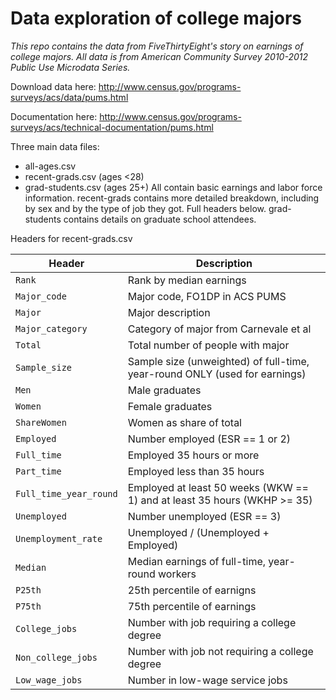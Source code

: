 # Data exploration of college majors

<i>This repo contains the data from FiveThirtyEight's story on earnings of college majors.
All data is from American Community Survey 2010-2012 Public Use Microdata Series.</i>

Download data here: http://www.census.gov/programs-surveys/acs/data/pums.html

Documentation here: http://www.census.gov/programs-surveys/acs/technical-documentation/pums.html

Three main data files:
- all-ages.csv
- recent-grads.csv (ages <28)
- grad-students.csv (ages 25+)
All contain basic earnings and labor force information. 
recent-grads contains more detailed breakdown, including by sex and by the type of job they got. Full headers below.
grad-students contains details on graduate school attendees.

Headers for  recent-grads.csv

Header | Description
---|---------
`Rank` | Rank by median earnings
`Major_code` | Major code, FO1DP in ACS PUMS
`Major` | Major description
`Major_category` | Category of major from Carnevale et al
`Total` | Total number of people with major
`Sample_size` | Sample size (unweighted) of full-time, year-round ONLY (used for earnings)
`Men` | Male graduates
`Women` | Female graduates
`ShareWomen` | Women as share of total
`Employed` | Number employed (ESR == 1 or 2)
`Full_time` | Employed 35 hours or more
`Part_time` | Employed less than 35 hours
`Full_time_year_round` | Employed at least 50 weeks (WKW == 1) and at least 35 hours (WKHP >= 35)
`Unemployed` | Number unemployed (ESR == 3)
`Unemployment_rate` | Unemployed / (Unemployed + Employed)
`Median` | Median earnings of full-time, year-round workers
`P25th` | 25th percentile of earnigns
`P75th` | 75th percentile of earnings
`College_jobs` | Number with job requiring a college degree
`Non_college_jobs` | Number with job not requiring a college degree
`Low_wage_jobs` | Number in low-wage service jobs
